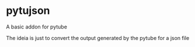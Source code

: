 # pytujson
A basic addon for pytube

The ideia is just to convert the output generated by the pytube for a json file


